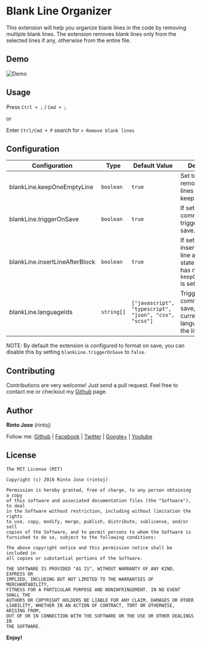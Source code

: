 # Blank Line Organizer

This extension will help you organize blank lines in the code by removing multiple blank lines. The extension removes blank lines only from the selected lines if any, otherwise from the entire file.

## Demo

![Demo](https://github.com/rintoj/blank-line-organizer/raw/master/./demo/demo.gif)

## Usage

Press `Ctrl + ;` / `Cmd + ;`

or

Enter `Ctrl/Cmd + P` search for `> Remove blank lines`

## Configuration

| Configuration                   | Type      | Default Value | Description
| ------------------------------- | --------- | ------------- | -----------------------------
| blankLine.keepOneEmptyLine      | `boolean` | `true`        | Set to false to remove all blank lines or true to keep one.
| blankLine.triggerOnSave         | `boolean` | `true`        | If set to true, the command will be triggered on save.
| blankLine.insertLineAfterBlock  | `boolean` | `true`        | If set to true, inserts an blank line after a block statement. This has no effect if `keepOneEmptyLine` is set to `false`.
| blankLine.languageIds           | `string[]`| `["javascript", "typescript", "json", "css", "scss"]` | Trigger this command on save, only if current language-id is in the list

NOTE: By default the extension is configured to format on save, you can disable this by setting `blankLine.triggerOnSave` to `false`.

## Contributing

Contributions are very welcome! Just send a pull request. Feel free to contact me or checkout my [Github](https://github.com/rintoj/blank-line-organizer) page.

## Author

**Rinto Jose** (rintoj)

Follow me:
  [Github](https://github.com/rintoj)
| [Facebook](https://www.facebook.com/rinto.jose)
| [Twitter](https://twitter.com/rintoj)
| [Google+](https://plus.google.com/+RintoJoseMankudy)
| [Youtube](https://youtube.com/+RintoJoseMankudy)

## License

```
The MIT License (MIT)

Copyright (c) 2016 Rinto Jose (rintoj)

Permission is hereby granted, free of charge, to any person obtaining a copy
of this software and associated documentation files (the "Software"), to deal
in the Software without restriction, including without limitation the rights
to use, copy, modify, merge, publish, distribute, sublicense, and/or sell
copies of the Software, and to permit persons to whom the Software is
furnished to do so, subject to the following conditions:

The above copyright notice and this permission notice shall be included in
all copies or substantial portions of the Software.

THE SOFTWARE IS PROVIDED "AS IS", WITHOUT WARRANTY OF ANY KIND, EXPRESS OR
IMPLIED, INCLUDING BUT NOT LIMITED TO THE WARRANTIES OF MERCHANTABILITY,
FITNESS FOR A PARTICULAR PURPOSE AND NONINFRINGEMENT. IN NO EVENT SHALL THE
AUTHORS OR COPYRIGHT HOLDERS BE LIABLE FOR ANY CLAIM, DAMAGES OR OTHER
LIABILITY, WHETHER IN AN ACTION OF CONTRACT, TORT OR OTHERWISE, ARISING FROM,
OUT OF OR IN CONNECTION WITH THE SOFTWARE OR THE USE OR OTHER DEALINGS IN
THE SOFTWARE.
```

**Enjoy!**
